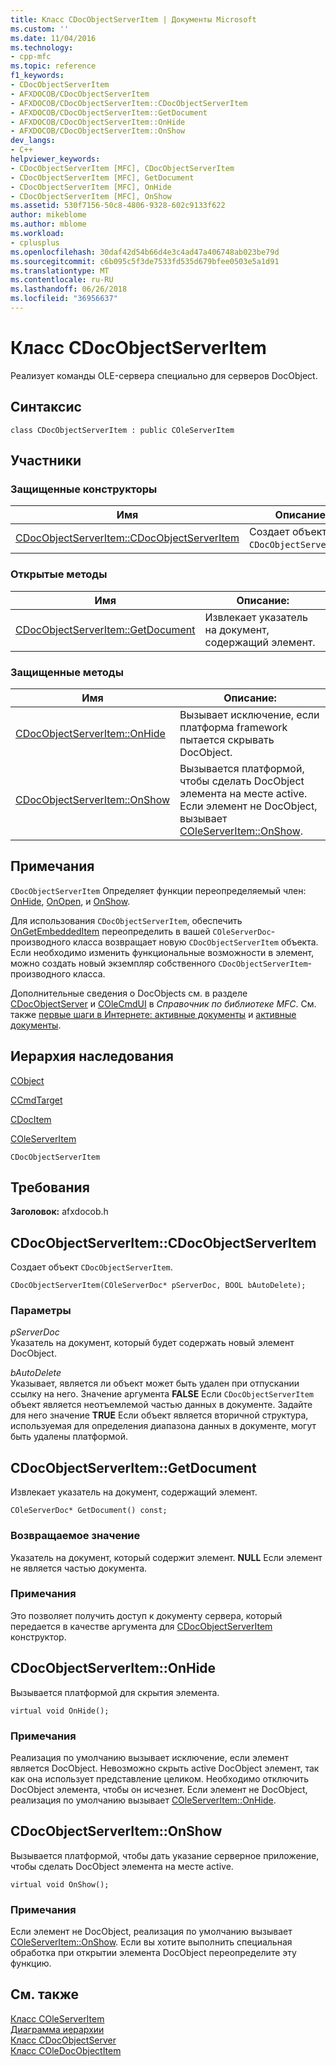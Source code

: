 ```yaml
---
title: Класс CDocObjectServerItem | Документы Microsoft
ms.custom: ''
ms.date: 11/04/2016
ms.technology:
- cpp-mfc
ms.topic: reference
f1_keywords:
- CDocObjectServerItem
- AFXDOCOB/CDocObjectServerItem
- AFXDOCOB/CDocObjectServerItem::CDocObjectServerItem
- AFXDOCOB/CDocObjectServerItem::GetDocument
- AFXDOCOB/CDocObjectServerItem::OnHide
- AFXDOCOB/CDocObjectServerItem::OnShow
dev_langs:
- C++
helpviewer_keywords:
- CDocObjectServerItem [MFC], CDocObjectServerItem
- CDocObjectServerItem [MFC], GetDocument
- CDocObjectServerItem [MFC], OnHide
- CDocObjectServerItem [MFC], OnShow
ms.assetid: 530f7156-50c8-4806-9328-602c9133f622
author: mikeblome
ms.author: mblome
ms.workload:
- cplusplus
ms.openlocfilehash: 30daf42d54b66d4e3c4ad47a406748ab023be79d
ms.sourcegitcommit: c6b095c5f3de7533fd535d679bfee0503e5a1d91
ms.translationtype: MT
ms.contentlocale: ru-RU
ms.lasthandoff: 06/26/2018
ms.locfileid: "36956637"
---
```

# <a name="cdocobjectserveritem-class"></a>Класс CDocObjectServerItem
Реализует команды OLE-сервера специально для серверов DocObject.  
  
## <a name="syntax"></a>Синтаксис  
  
```  
class CDocObjectServerItem : public COleServerItem  
```  
  
## <a name="members"></a>Участники  
  
### <a name="protected-constructors"></a>Защищенные конструкторы  
  
|Имя|Описание:|  
|----------|-----------------|  
|[CDocObjectServerItem::CDocObjectServerItem](#cdocobjectserveritem)|Создает объект `CDocObjectServerItem`.|  
  
### <a name="public-methods"></a>Открытые методы  
  
|Имя|Описание:|  
|----------|-----------------|  
|[CDocObjectServerItem::GetDocument](#getdocument)|Извлекает указатель на документ, содержащий элемент.|  
  
### <a name="protected-methods"></a>Защищенные методы  
  
|Имя|Описание:|  
|----------|-----------------|  
|[CDocObjectServerItem::OnHide](#onhide)|Вызывает исключение, если платформа framework пытается скрывать DocObject.|  
|[CDocObjectServerItem::OnShow](#onshow)|Вызывается платформой, чтобы сделать DocObject элемента на месте active. Если элемент не DocObject, вызывает [COleServerItem::OnShow](../../mfc/reference/coleserveritem-class.md#onshow).|  
  
## <a name="remarks"></a>Примечания  
 `CDocObjectServerItem` Определяет функции переопределяемый член: [OnHide](#onhide), [OnOpen](http://msdn.microsoft.com/en-us/7a9b1363-6ad8-4732-9959-4e35c07644fd), и [OnShow](#onshow).  
  
 Для использования `CDocObjectServerItem`, обеспечить [OnGetEmbeddedItem](../../mfc/reference/coleserverdoc-class.md#ongetembeddeditem) переопределить в вашей `COleServerDoc`-производного класса возвращает новую `CDocObjectServerItem` объекта. Если необходимо изменить функциональные возможности в элемент, можно создать новый экземпляр собственного `CDocObjectServerItem`-производного класса.  
  
 Дополнительные сведения о DocObjects см. в разделе [CDocObjectServer](../../mfc/reference/cdocobjectserver-class.md) и [COleCmdUI](../../mfc/reference/colecmdui-class.md) в *Справочник по библиотеке MFC*. См. также [первые шаги в Интернете: активные документы](../../mfc/active-documents-on-the-internet.md) и [активные документы](../../mfc/active-documents-on-the-internet.md).  
  
## <a name="inheritance-hierarchy"></a>Иерархия наследования  
 [CObject](../../mfc/reference/cobject-class.md)  
  
 [CCmdTarget](../../mfc/reference/ccmdtarget-class.md)  
  
 [CDocItem](../../mfc/reference/cdocitem-class.md)  
  
 [COleServerItem](../../mfc/reference/coleserveritem-class.md)  
  
 `CDocObjectServerItem`  
  
## <a name="requirements"></a>Требования  
 **Заголовок:** afxdocob.h  
  
##  <a name="cdocobjectserveritem"></a>  CDocObjectServerItem::CDocObjectServerItem  
 Создает объект `CDocObjectServerItem`.  
  
```  
CDocObjectServerItem(COleServerDoc* pServerDoc, BOOL bAutoDelete);
```  
  
### <a name="parameters"></a>Параметры  
 *pServerDoc*  
 Указатель на документ, который будет содержать новый элемент DocObject.  
  
 *bAutoDelete*  
 Указывает, является ли объект может быть удален при отпускании ссылку на него. Значение аргумента **FALSE** Если `CDocObjectServerItem` объект является неотъемлемой частью данных в документе. Задайте для него значение **TRUE** Если объект является вторичной структура, используемая для определения диапазона данных в документе, могут быть удалены платформой.  
  
##  <a name="getdocument"></a>  CDocObjectServerItem::GetDocument  
 Извлекает указатель на документ, содержащий элемент.  
  
```  
COleServerDoc* GetDocument() const;  
```  
  
### <a name="return-value"></a>Возвращаемое значение  
 Указатель на документ, который содержит элемент. **NULL** Если элемент не является частью документа.  
  
### <a name="remarks"></a>Примечания  
 Это позволяет получить доступ к документу сервера, который передается в качестве аргумента для [CDocObjectServerItem](#cdocobjectserveritem) конструктор.  
  
##  <a name="onhide"></a>  CDocObjectServerItem::OnHide  
 Вызывается платформой для скрытия элемента.  
  
```  
virtual void OnHide();
```  
  
### <a name="remarks"></a>Примечания  
 Реализация по умолчанию вызывает исключение, если элемент является DocObject. Невозможно скрыть active DocObject элемент, так как она использует представление целиком. Необходимо отключить DocObject элемента, чтобы он исчезнет. Если элемент не DocObject, реализация по умолчанию вызывает [COleServerItem::OnHide](../../mfc/reference/coleserveritem-class.md#onhide).  
  
##  <a name="onshow"></a>  CDocObjectServerItem::OnShow  
 Вызывается платформой, чтобы дать указание серверное приложение, чтобы сделать DocObject элемента на месте active.  
  
```  
virtual void OnShow();
```  
  
### <a name="remarks"></a>Примечания  
 Если элемент не DocObject, реализация по умолчанию вызывает [COleServerItem::OnShow](../../mfc/reference/coleserveritem-class.md#onopen). Если вы хотите выполнить специальная обработка при открытии элемента DocObject переопределите эту функцию.  
  
## <a name="see-also"></a>См. также  
 [Класс COleServerItem](../../mfc/reference/coleserveritem-class.md)   
 [Диаграмма иерархии](../../mfc/hierarchy-chart.md)   
 [Класс CDocObjectServer](../../mfc/reference/cdocobjectserver-class.md)   
 [Класс COleDocObjectItem](../../mfc/reference/coledocobjectitem-class.md)
